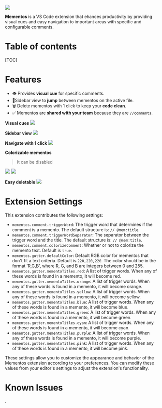 ![](https://i.imgur.com/Ws1ObM4.png)

**Mementos** is a VS Code extension that ehances productivity by providing visual cues and easy navigation to important areas with specific and configurable comments.


# Table of contents

[TOC]

# Features

- 👁️ Provides **visual cue** for specific comments.
- 🦘Sidebar view to **jump** between mementos on the active file.
- 🗑️ Delete mementos with 1 click to keep your **code clean**.
- ✅ Mementos are **shared with your team** because they are `//comments`.


 **Visual cues**
![](https://i.gyazo.com/5c456d33d01a756db72becbf495d9ffb.png)

**Sidebar view**
![](https://i.gyazo.com/685615854e0312c527dbfde2fed21665.png)

**Navigate with 1 click**
![](https://i.gyazo.com/a592f556328817affd7c9d8ee72bb73b.gif)

**Colorizable mementos**
> It can be disabled
> 
![](https://i.gyazo.com/356ea1008e44ec8966081dfb154b7702.png)
![](https://i.gyazo.com/24e17192a24d5b05dd73beae1c0efff5.png)

**Easy deletable**
![](https://i.gyazo.com/57e90b0b498aba237e535a5ae0419704.gif)



# Extension Settings

This extension contributes the following settings:

* `mementos.comment.triggerWord`: The trigger word that determines if the comment is a memento. The default structure is: `// @mem:title`.
* `mementos.comment.triggerWordSeparator`: The separator between the trigger word and the title. The default structure is: `// @mem:title`.
* `mementos.comment.colorizeComment`: Whether or not to colorize the memento text. Default is `true`.
* `mementos.gutter.defaultColor`: Default RGB color for mementos that don't fit a text criteria. Default is `220,220,220`. The color should be in the format 'R,G,B', where R, G, and B are integers between 0 and 255.
* `mementos.gutter.mementoTitles.red`: A list of trigger words. When any of these words is found in a memento, it will become red.
* `mementos.gutter.mementoTitles.orange`: A list of trigger words. When any of these words is found in a memento, it will become orange.
* `mementos.gutter.mementoTitles.yellow`: A list of trigger words. When any of these words is found in a memento, it will become yellow.
* `mementos.gutter.mementoTitles.blue`: A list of trigger words. When any of these words is found in a memento, it will become blue.
* `mementos.gutter.mementoTitles.green`: A list of trigger words. When any of these words is found in a memento, it will become green.
* `mementos.gutter.mementoTitles.cyan`: A list of trigger words. When any of these words is found in a memento, it will become cyan.
* `mementos.gutter.mementoTitles.purple`: A list of trigger words. When any of these words is found in a memento, it will become purple.
* `mementos.gutter.mementoTitles.pink`: A list of trigger words. When any of these words is found in a memento, it will become pink.

These settings allow you to customize the appearance and behavior of the Mementos extension according to your preferences. You can modify these values from your editor's settings to adjust the extension's functionality.

# Known Issues

.
